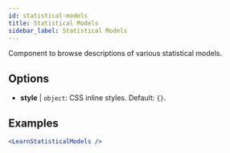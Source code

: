 ```yaml
---
id: statistical-models
title: Statistical Models
sidebar_label: Statistical Models
---
```


Component to browse descriptions of various statistical models.

## Options

* __style__ | `object`: CSS inline styles. Default: `{}`.


## Examples

```jsx live
<LearnStatisticalModels />
```

